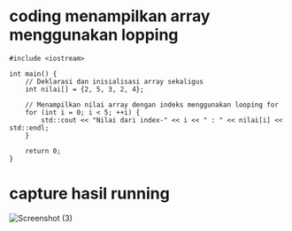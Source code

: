 # coding menampilkan array menggunakan lopping

```
#include <iostream>

int main() {
    // Deklarasi dan inisialisasi array sekaligus
    int nilai[] = {2, 5, 3, 2, 4};

    // Menampilkan nilai array dengan indeks menggunakan looping for
    for (int i = 0; i < 5; ++i) {
        std::cout << "Nilai dari index-" << i << " : " << nilai[i] << std::endl;
    }

    return 0;
}
```
# capture hasil running
![Screenshot (3)](https://github.com/DianaFriskaAulia/TugasAlpro/assets/156889167/ab34d175-4803-4e3b-8fc4-8c601bc6d165)
